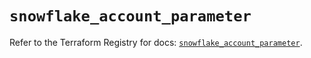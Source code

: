 # `snowflake_account_parameter`

Refer to the Terraform Registry for docs: [`snowflake_account_parameter`](https://registry.terraform.io/providers/snowflakedb/snowflake/1.2.1/docs/resources/account_parameter).
